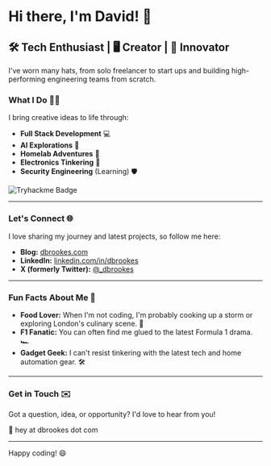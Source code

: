 # Hi there, I'm David! 👋

## 🛠️ Tech Enthusiast | 🖥️ Creator | 🚀 Innovator

I've worn many hats, from solo freelancer to start ups and building high-performing engineering teams from scratch. 

### What I Do 🧑‍💻

I bring creative ideas to life through:

- **Full Stack Development** 💻
- **AI Explorations** 🤖
- **Homelab Adventures** 🏡
- **Electronics Tinkering** 🔧
- **Security Engineering** (Learning) 🛡️ 

<img src="https://tryhackme-badges.s3.amazonaws.com/dbrookes.png" alt="Tryhackme Badge" />

---

### Let's Connect 🌐
I love sharing my journey and latest projects, so follow me here:
- **Blog:** [dbrookes.com](https://dbrookes.com)
- **LinkedIn:** [linkedin.com/in/dbrookes](https://linkedin.com/in/dbrookes)
- **X (formerly Twitter):** [@_dbrookes](https://x.com/_dbrookes)

---

### Fun Facts About Me 🎉
- **Food Lover:** When I'm not coding, I'm probably cooking up a storm or exploring London's culinary scene. 🥘
- **F1 Fanatic:** You can often find me glued to the latest Formula 1 drama. 🏎️
- **Gadget Geek:** I can't resist tinkering with the latest tech and home automation gear. 🛠️

---

### Get in Touch ✉️
Got a question, idea, or opportunity? I'd love to hear from you!

📩 hey at dbrookes dot com

---

Happy coding! 😄
